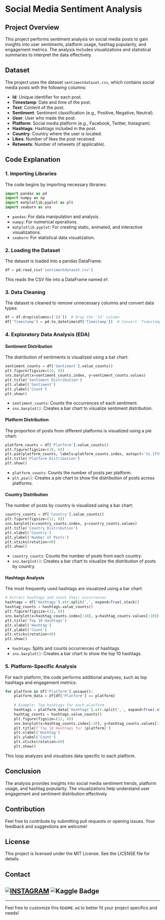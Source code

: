 # Social Media Sentiment Analysis

## Project Overview

This project performs sentiment analysis on social media posts to gain insights into user sentiments, platform usage, hashtag popularity, and engagement metrics. The analysis includes visualizations and statistical summaries to interpret the data effectively.

## Dataset

The project uses the dataset `sentimentdataset.csv`, which contains social media posts with the following columns:

- **Id**: Unique identifier for each post.
- **Timestamp**: Date and time of the post.
- **Text**: Content of the post.
- **Sentiment**: Sentiment classification (e.g., Positive, Negative, Neutral).
- **User**: User who made the post.
- **Platform**: Social media platform (e.g., Facebook, Twitter, Instagram).
- **Hashtags**: Hashtags included in the post.
- **Country**: Country where the user is located.
- **Likes**: Number of likes the post received.
- **Retweets**: Number of retweets (if applicable).

## Code Explanation

### 1. Importing Libraries

The code begins by importing necessary libraries:

```python
import pandas as pd
import numpy as np
import matplotlib.pyplot as plt
import seaborn as sns
```

- `pandas`: For data manipulation and analysis.
- `numpy`: For numerical operations.
- `matplotlib.pyplot`: For creating static, animated, and interactive visualizations.
- `seaborn`: For statistical data visualization.

### 2. Loading the Dataset

The dataset is loaded into a pandas DataFrame:

```python
df = pd.read_csv('sentimentdataset.csv')
```

This reads the CSV file into a DataFrame named `df`.

### 3. Data Cleaning

The dataset is cleaned to remove unnecessary columns and convert data types:

```python
df = df.drop(columns=['Id'])  # Drop the 'Id' column
df['Timestamp'] = pd.to_datetime(df['Timestamp'])  # Convert 'Timestamp' to datetime
```

### 4. Exploratory Data Analysis (EDA)

#### Sentiment Distribution

The distribution of sentiments is visualized using a bar chart:

```python
sentiment_counts = df['Sentiment'].value_counts()
plt.figure(figsize=(10, 6))
sns.barplot(x=sentiment_counts.index, y=sentiment_counts.values)
plt.title('Sentiment Distribution')
plt.xlabel('Sentiment')
plt.ylabel('Count')
plt.show()
```

- `sentiment_counts`: Counts the occurrences of each sentiment.
- `sns.barplot()`: Creates a bar chart to visualize sentiment distribution.

#### Platform Distribution

The proportion of posts from different platforms is visualized using a pie chart:

```python
platform_counts = df['Platform'].value_counts()
plt.figure(figsize=(10, 6))
plt.pie(platform_counts, labels=platform_counts.index, autopct='%1.1f%%', startangle=140)
plt.title('Platform Distribution')
plt.show()
```

- `platform_counts`: Counts the number of posts per platform.
- `plt.pie()`: Creates a pie chart to show the distribution of posts across platforms.

#### Country Distribution

The number of posts by country is visualized using a bar chart:

```python
country_counts = df['Country'].value_counts()
plt.figure(figsize=(12, 8))
sns.barplot(x=country_counts.index, y=country_counts.values)
plt.title('Country Distribution')
plt.xlabel('Country')
plt.ylabel('Number of Posts')
plt.xticks(rotation=90)
plt.show()
```

- `country_counts`: Counts the number of posts from each country.
- `sns.barplot()`: Creates a bar chart to visualize the distribution of posts by country.

#### Hashtags Analysis

The most frequently used hashtags are visualized using a bar chart:

```python
# Extract hashtags and count their occurrences
hashtags = df['Hashtags'].str.split(',', expand=True).stack()
hashtag_counts = hashtags.value_counts()
plt.figure(figsize=(12, 8))
sns.barplot(x=hashtag_counts.index[:10], y=hashtag_counts.values[:10])
plt.title('Top 10 Hashtags')
plt.xlabel('Hashtag')
plt.ylabel('Count')
plt.xticks(rotation=90)
plt.show()
```

- `hashtags`: Splits and counts occurrences of hashtags.
- `sns.barplot()`: Creates a bar chart to show the top 10 hashtags.

### 5. Platform-Specific Analysis

For each platform, the code performs additional analyses, such as top hashtags and engagement metrics:

```python
for platform in df['Platform'].unique():
    platform_data = df[df['Platform'] == platform]
    
    # Example: Top hashtags for each platform
    hashtags = platform_data['Hashtags'].str.split(',', expand=True).stack()
    hashtag_counts = hashtags.value_counts()
    plt.figure(figsize=(12, 8))
    sns.barplot(x=hashtag_counts.index[:10], y=hashtag_counts.values[:10])
    plt.title(f'Top 10 Hashtags for {platform}')
    plt.xlabel('Hashtag')
    plt.ylabel('Count')
    plt.xticks(rotation=90)
    plt.show()
```

This loop analyzes and visualizes data specific to each platform.

## Conclusion

The analysis provides insights into social media sentiment trends, platform usage, and hashtag popularity. The visualizations help understand user engagement and sentiment distribution effectively.

## Contribution

Feel free to contribute by submitting pull requests or opening issues. Your feedback and suggestions are welcome!

## License

This project is licensed under the MIT License. See the LICENSE file for details.

## Contact
[![INSTAGRAM](https://img.shields.io/badge/Instagram-E4405F?style=for-the-badge&logo=instagram&logoColor=white)](https://www.instagram.com/piyush.mujmule) ![Kaggle Badge](https://img.shields.io/badge/Kaggle-yellow?logo=kaggle&logoColor=fff&style=for-the-badge)
---
---

Feel free to customize this `README.md` to better fit your project specifics and needs!
